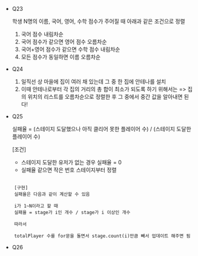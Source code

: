 * Q23

    학생 N명의 이름, 국어, 영어, 수학 점수가 주어질 때 아래과 같은 조건으로 정렬

    1) 국어 점수 내림차순
    2) 국어 점수가 같으면 영어 점수 오름차순
    3) 국어+영어 점수가 같으면 수학 점수 내림차순
    4) 모든 점수가 동일하면 이름 오름차순

* Q24
    1) 일직선 상 마을에 집이 여러 채 있는데 그 중 한 집에 안테나를 설치
    2) 이때 안테나로부터 각 집의 거리의 총 합이 최소가 되도록 하기 위해서는
    => 집의 위치의 리스트를 오름차순으로 정렬한 후 그 중에서 중간 값을 알아내면 된다!

    
* Q25

    실패율 = (스테이지 도달했으나 아직 클리어 못한 플레이어 수) / (스테이지 도달한 플레이어 수)

    [조건]
    - 스테이지 도달한 유저가 없는 경우 실패율 = 0
    - 실패율 같으면 작은 번호 스테이지부터 정렬

```

    [구현]
    실패율은 다음과 같이 계산할 수 있음

    i가 1~N이라고 할 때
    실패율 = stage가 i인 개수 / stage가 i 이상인 개수

    따라서

    totalPlayer 수를 for문을 돌면서 stage.count(i)만큼 빼서 업데이트 해주면 됨

```

* Q26

